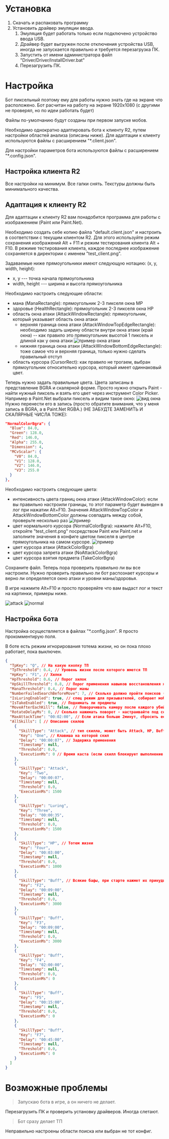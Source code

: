 # Установка

1. Скачать и распаковать программу
2. Установить драйвер эмуляции ввода. 
   1. Эмуляция будет работать только если подключено устройство ввода USB.
   2. Драйвер будет выгружен после отключения устройства USB, иногда не запускается правильно и требуется перезагрузка ПК.
   3. Запустить от имени администратора файл "Driver/Driver/InstallDriver.bat"
   4. Перезагрузить ПК.


# Настройка
Бот пиксельный поэтому ему для работы нужно знать где на экране что расположено. 
Бот расчитан на работу на экране 1920x1080 (с другими не проверял, но по идеи работать будет)

Файлы по-умолчанию будут созданы при первом запуске мобов.

Необходимо однократно адаптировать бота к клиенту R2, путем настройки областей анализа (описаны ниже). Для адаптации к клиенту используются файлы с расширением "*.client.json".

Для настройки параметров бота используются файлы с расширением "*.config.json".

## Настройка клиента R2
Все настройки на минимум.
Все галки снять.
Текстуры должны быть минимального качества.

## Адаптация к клиенту R2
Для адаптации к клиенту R2 вам понадобится программа для работы с изображением (Paint или Paint.Net).

Необходимо создать себе копию файла "default.client.json" и настроить в соответствии с текущим клиентом R2. Для этого используйте режим сохранения изображений Alt + F11 и режим тестирования клиента Alt + F10. В режиме тестирования клиента, каждое последнее изображение сохраняется в директории с именем "test_client.png".

Задаваемые ниже прямоугольники имеют следующую нотацию: (x, y, width, height):
- x, y --- точка начала прямоугольника
- width, height --- ширина и высота прямоугольника

Необходимо настроить следующие области:
- мана (ManaRectangle): прямоугольник 2-3 пикселя окна MP
- здоровье (HealthRectangle): прямоугольник 2-3 пикселя окна HP
- область окна атаки (AttackWindowRectangle): прямоугольник, который указывает область окна атаки
  - верхняя граница окна атаки (AttackWindowTopEdgeRectangle): необходимо задать ширину области внутри окна атаки (край окна) -- как правило это прямоугольник высотой 1 пиксель и длиной как у окна атаки ![пример окна атаки](attack_window_example.png)
  - нижняя граница окна атаки (AttackWindowBottomEdgeRectangle): тоже самое что и верхняя граница, только нужно сделать правильный отступ
- область курсора (CursorRect): как правило не трогаем, выбран прямоугольник относительно курсора, который имеет одиннаковый цвет.

Теперь нужно задать правильные цвета. Цвета записаны в представление BGRA и скалярной форме.
Просто нужно открыть Paint - найти нужный пиксель и взять его цвет через инструмент Color Picker. 
Например в Paint.Net выбрали пиксель и видим такое окно:
![вид окна](color_picker.png)
Нужно перенести его в запись (просто обратите внимания, что у меня запись в BGRA, а в Paint.Net RGBA.) (НЕ ЗАБУДТЕ ЗАМЕНИТЬ И СКАЛЯРНЫЕ ЧИСЛА ТОЖЕ):
```json
"NormalColorBgra": {
  "Blue": 84.0,
  "Green": 128.0,
  "Red": 146.0,
  "Alpha": 255.0,
  "Dimension": 4,
  "MCvScalar": {
    "V0": 84.0,
    "V1": 128.0,
    "V2": 146.0,
    "V3": 255.0
  }
},
```
Необходимо настроить следующие цвета:
- интенсивность цвета границ окна атаки (AttackWindowColor): если вы правильно настроили границы, то этот параметр будет выведен в лог при нажатии Alt+F10. Значения AttackWindowTopColor и AttackWindowBottomColor должны совпадать между собой, проверьте несколько раз ![пример](example_log.png)
- цвет нормального курсора (NormalColorBgra): нажмите Alt+F10, откройте "test_client.png" посредством Paint или Paint.net и заполните значения в конфиге цветом пикселя в центре прямоугольника на самом курсоре. ![пример](cursor_example.png)
- цвет курсора атаки (AttackColorBgra)
- цвет курсора запрета атаки (NoAttackColorBgra)
- цвет курсора взятия предмета (TakeColorBgra)

Сохраните файл. 
Теперь пора проверить правильно ли вы все настроили. 
Нужно проверить правильно ли бот распознает курсоры и верно ли определяется окно атаки и уровни маны/здоровья.

В игре нажмите Alt+F10 и просто проверяйте что вам выдаст лог и текст на картинки, примеры ниже.

![attack](attack_example.png) ![normal](normal_example.png)

## Настройка бота
Настройка осуществляется в файлах "*.config.json".
Я просто прокомментирую поля.

В боте есть режим игнорирования тотема жизни, но он пока плохо работает, пока выключен.

```json
{
  "TpKey": "Q", // На какую кнопку ТП
  "TpThreshold": 0.4, // Уровень жизни после которого жмется ТП
  "HpKey": "F1", // Хилки
  "HpThreshold": 0.6, // Порог хилок
  "HpSkillThreshold": 0.8, // Порог применения навыков восстановления жизни (тотем)
  "ManaThreshold": 0.4, // Порог маны
  "NumberFailedSearchBeforeMove": 7, // Сколько должно пройти поисков (проваленных) прежде чем повернуть камеру
  "IsLuringEnabled": true, // спец режим для призывателей, собирает мобов через огонь или бездну
  "IsTakeEnabled": true, // Поднимать ли предметы
  "MoveAfterEachKill": false, // Поворачивать камеру после каждого убийства
  "RotateDelayMs": 0, // Сколько нажимать поворот - настраивайте под себя
  "MaxAttackTime": "00:02:00", // Если атака больше 2минут, сбросить ее (перс застрял)
  "AllSkills": [ // Описание скилов
    {
      "SkillType": "Attack", // тип скилла, может быть Attack, HP, Buff, Luring, Special
      "Key": "One", // Клавиша на которой скил
      "Delay": "00:00:07", // Задержка применения
      "Timestamp": null, 
      "Threshold": 0.0, 
      "ExecutionMs": 0 // Время каста (если скилл блокирует выполнение действий)
    },
    {
      "SkillType": "Attack",
      "Key": "Two",
      "Delay": "00:00:07",
      "Timestamp": null,
      "Threshold": 0.0,
      "ExecutionMs": 1500
    },
    {
      "SkillType": "Luring",
      "Key": "Three",
      "Delay": "00:00:35",
      "Timestamp": null,
      "Threshold": 0.0,
      "ExecutionMs": 1500
    },
    {
      "SkillType": "HP", // Тотем жизни
      "Key": "Four",
      "Delay": "00:03:00",
      "Timestamp": null,
      "Threshold": 0.0,
      "ExecutionMs": 1000
    },
    {
      "SkillType": "Buff", // Всякие бафы, при старте нажмет их принудительно
      "Key": "F2",
      "Delay": "00:09:00",
      "Timestamp": null,
      "Threshold": 0.0,
      "ExecutionMs": 3000
    },
    {
      "SkillType": "Buff",
      "Key": "F3",
      "Delay": "00:09:00",
      "Timestamp": null,
      "Threshold": 0.0,
      "ExecutionMs": 3000
    },
    {
      "SkillType": "Buff",
      "Key": "F4",
      "Delay": "02:00:00",
      "Timestamp": null,
      "Threshold": 0.0,
      "ExecutionMs": 0
    },
    {
      "SkillType": "Buff",
      "Key": "F5",
      "Delay": "00:15:00",
      "Timestamp": null,
      "Threshold": 0.0,
      "ExecutionMs": 0
    },
    {
      "SkillType": "Buff",
      "Key": "F7",
      "Delay": "00:45:00",
      "Timestamp": null,
      "Threshold": 0.0,
      "ExecutionMs": 0
    }
  ]
}
```

# Возможные проблемы

> Запускаю бота в игре, а он ничего не делает.

Перезагрузить ПК и проверить установку драйверов. Иногда слетают.

> Бот сразу делает ТП

Неправильно настроены области поиска или выбран не тот конфиг.